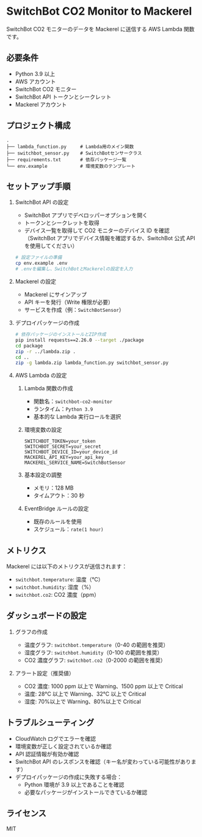 # SwitchBot CO2 Monitor to Mackerel

SwitchBot CO2 モニターのデータを Mackerel に送信する AWS Lambda 関数です。

## 必要条件

- Python 3.9 以上
- AWS アカウント
- SwitchBot CO2 モニター
- SwitchBot API トークンとシークレット
- Mackerel アカウント

## プロジェクト構成

```
.
├── lambda_function.py     # Lambda用のメイン関数
├── switchbot_sensor.py    # SwitchBotセンサークラス
├── requirements.txt       # 依存パッケージ一覧
└── env.example            # 環境変数のテンプレート
```

## セットアップ手順

1. SwitchBot API の設定

   - SwitchBot アプリでデベロッパーオプションを開く
   - トークンとシークレットを取得
   - デバイス一覧を取得して CO2 モニターのデバイス ID を確認
     （SwitchBot アプリでデバイス情報を確認するか、SwitchBot 公式 API を使用してください）

   ```bash
   # 設定ファイルの準備
   cp env.example .env
   # .envを編集し、SwitchBotとMackerelの設定を入力
   ```

2. Mackerel の設定

   - Mackerel にサインアップ
   - API キーを発行（Write 権限が必要）
   - サービスを作成（例：`SwitchBotSensor`）

3. デプロイパッケージの作成

   ```bash
   # 依存パッケージのインストールとZIP作成
   pip install requests==2.26.0 --target ./package
   cd package
   zip -r ../lambda.zip .
   cd ..
   zip -g lambda.zip lambda_function.py switchbot_sensor.py
   ```

4. AWS Lambda の設定

   1. Lambda 関数の作成

      - 関数名：`switchbot-co2-monitor`
      - ランタイム：`Python 3.9`
      - 基本的な Lambda 実行ロールを選択

   2. 環境変数の設定

      ```
      SWITCHBOT_TOKEN=your_token
      SWITCHBOT_SECRET=your_secret
      SWITCHBOT_DEVICE_ID=your_device_id
      MACKEREL_API_KEY=your_api_key
      MACKEREL_SERVICE_NAME=SwitchBotSensor
      ```

   3. 基本設定の調整

      - メモリ：128 MB
      - タイムアウト：30 秒

   4. EventBridge ルールの設定
      - 既存のルールを使用
      - スケジュール：`rate(1 hour)`

## メトリクス

Mackerel には以下のメトリクスが送信されます：

- `switchbot.temperature`: 温度（℃）
- `switchbot.humidity`: 湿度（%）
- `switchbot.co2`: CO2 濃度（ppm）

## ダッシュボードの設定

1. グラフの作成

   - 温度グラフ: `switchbot.temperature`（0-40 の範囲を推奨）
   - 湿度グラフ: `switchbot.humidity`（0-100 の範囲を推奨）
   - CO2 濃度グラフ: `switchbot.co2`（0-2000 の範囲を推奨）

2. アラート設定（推奨値）
   - CO2 濃度: 1000 ppm 以上で Warning、1500 ppm 以上で Critical
   - 温度: 28°C 以上で Warning、32°C 以上で Critical
   - 湿度: 70%以上で Warning、80%以上で Critical

## トラブルシューティング

- CloudWatch ログでエラーを確認
- 環境変数が正しく設定されているか確認
- API 認証情報が有効か確認
- SwitchBot API のレスポンスを確認（キー名が変わっている可能性があります）
- デプロイパッケージの作成に失敗する場合：
  - Python 環境が 3.9 以上であることを確認
  - 必要なパッケージがインストールできているか確認

## ライセンス

MIT
